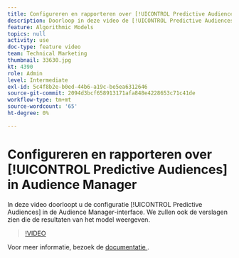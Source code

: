 ```yaml
---
title: Configureren en rapporteren over [!UICONTROL Predictive Audiences]
description: Doorloop in deze video de [!UICONTROL Predictive Audiences] -configuratie in de Audience Manager-interface. Zie de rapporten die de resultaten van het model tonen.
feature: Algorithmic Models
topics: null
activity: use
doc-type: feature video
team: Technical Marketing
thumbnail: 33630.jpg
kt: 4390
role: Admin
level: Intermediate
exl-id: 5c4f8b2e-b0ed-44b6-a19c-be5ea6312646
source-git-commit: 2094d3bcf658913171afa848e4228653c71c41de
workflow-type: tm+mt
source-wordcount: '65'
ht-degree: 0%

---
```


# Configureren en rapporteren over [!UICONTROL Predictive Audiences] in Audience Manager

In deze video doorloopt u de configuratie [!UICONTROL Predictive Audiences] in de Audience Manager-interface. We zullen ook de verslagen zien die de resultaten van het model weergeven.

>[!VIDEO](https://video.tv.adobe.com/v/33630/?quality=12)

Voor meer informatie, bezoek de [ documentatie ](https://experienceleague.adobe.com/docs/audience-manager/user-guide/features/algorithmic-models/predictive-audiences/predictive-audiences.html).
